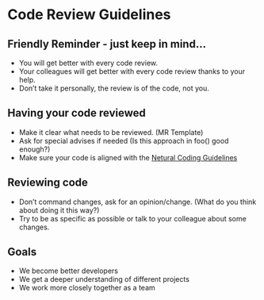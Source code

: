 # Code Review Guidelines

## Friendly Reminder - just keep in mind... 
* You will get better with every code review.
* Your colleagues will get better with every code review thanks to your help.
* Don’t take it personally, the review is of the code, not you.


## Having your code reviewed
* Make it clear what needs to be reviewed. (MR Template)
* Ask for special advises if needed (Is this approach in foo() good enough?)
* Make sure your code is aligned with the [Netural Coding Guidelines](https://github.com/Netural/frontend-resources/tree/master/code-guidelines)


## Reviewing code
* Don’t command changes, ask for an opinion/change. (What do you think about doing it this way?)
* Try to be as specific as possible or talk to your colleague about some changes.


## Goals
* We become better developers
* We get a deeper understanding of different projects
* We work more closely together as a team
